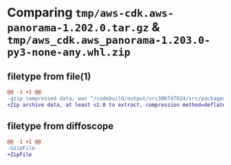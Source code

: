 # Comparing `tmp/aws-cdk.aws-panorama-1.202.0.tar.gz` & `tmp/aws_cdk.aws_panorama-1.203.0-py3-none-any.whl.zip`

## filetype from file(1)

```diff
@@ -1 +1 @@
-gzip compressed data, was "/codebuild/output/src306747024/src/packages/@aws-cdk/aws-panorama/dist/python/aws-cdk.aws-panorama-1.202.0.tar", last modified: Fri May 19 23:12:48 2023, max compression
+Zip archive data, at least v2.0 to extract, compression method=deflate
```

## filetype from diffoscope

```diff
@@ -1 +1 @@
-GzipFile
+ZipFile
```

